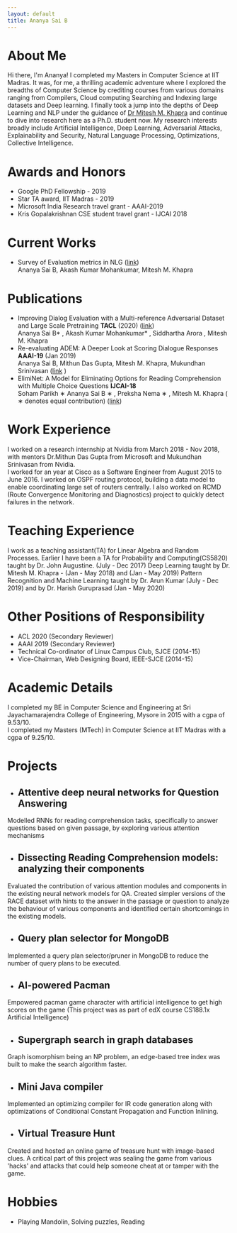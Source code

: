 ```yaml
---
layout: default
title: Ananya Sai B
---
```

# About Me
Hi there, I'm Ananya! I completed my Masters in Computer Science at IIT Madras. It was, for me, a thrilling academic adventure where I explored the breadths of Computer Science by crediting courses from various domains ranging from Compilers, Cloud computing Searching and Indexing large datasets and Deep learning. I finally took a jump into the depths of Deep Learning and NLP under the guidance of [Dr Mitesh M. Khapra](http://www.cse.iitm.ac.in/~miteshk/) and continue to dive into research here as a Ph.D. student now. My research interests broadly include Artificial Intelligence, Deep Learning, Adversarial Attacks, Explainability and Security, Natural Language Processing, Optimizations, Collective Intelligence.

# Awards and Honors
- Google PhD Fellowship - 2019
- Star TA award, IIT Madras - 2019
- Microsoft India Research travel grant - AAAI-2019 
- Kris Gopalakrishnan CSE student travel grant - IJCAI 2018

# Current Works
- Survey of Evaluation metrics in NLG ([link](https://arxiv.org/abs/2008.12009))<br/>
  Ananya Sai B, Akash Kumar Mohankumar, Mitesh M. Khapra <br/>

# Publications
- Improving Dialog Evaluation with a Multi-reference Adversarial Dataset and Large Scale Pretraining <b>TACL</b> (2020) ([link](https://arxiv.org/abs/2009.11321)) <br/>
  Ananya Sai B* , Akash Kumar Mohankumar* , Siddhartha Arora , Mitesh M. Khapra <br/>
- Re-evaluating ADEM: A Deeper Look at Scoring Dialogue Responses <b>AAAI-19</b> (Jan 2019) <br/>
Ananya Sai B, Mithun Das Gupta, Mitesh M. Khapra, Mukundhan Srinivasan ([link](https://www.aaai.org/ojs/index.php/AAAI/article/view/4581) )
- ElimiNet: A Model for Eliminating Options for Reading Comprehension with Multiple Choice Questions <b>IJCAI-18</b> <br/>
Soham Parikh ∗ Ananya Sai B ∗ , Preksha Nema ∗ , Mitesh M. Khapra ( ∗ denotes equal contribution) ([link](https://www.ijcai.org/proceedings/2018/0594.pdf))<br/>

# Work Experience
I worked on a research internship at Nvidia from March 2018 - Nov 2018, with mentors Dr.Mithun Das Gupta from Microsoft and Mukundhan Srinivasan from Nvidia. <br/>
I worked for an year at Cisco as a Software Engineer from August 2015 to June 2016. I worked on OSPF routing protocol, building a data model to enable coordinating large set of routers centrally. I also worked on RCMD (Route Convergence Monitoring and Diagnostics) project to quickly detect failures in the network.

# Teaching Experience
I work as a teaching assistant(TA) for Linear Algebra and Random Processes. Earlier I have been a TA for 
Probability and Computing(CS5820) taught by Dr. John Augustine. (July - Dec 2017) 
Deep Learning taught by Dr. Mitesh M. Khapra - (Jan - May 2018) and (Jan - May 2019)
Pattern Recognition and Machine Learning taught by Dr. Arun Kumar (July - Dec 2019) and by Dr. Harish Guruprasad (Jan - May 2020)

# Other Positions of Responsibility
 - ACL 2020 (Secondary Reviewer)
 - AAAI 2019 (Secondary Reviewer)
 - Technical Co-ordinator of Linux Campus Club, SJCE (2014-15)
 - Vice-Chairman, Web Designing Board, IEEE-SJCE (2014-15)

# Academic Details
I completed my BE in Computer Science and Engineering at Sri Jayachamarajendra College of Engineering, Mysore in 2015 with a cgpa of 9.53/10. <br/>
I completed my Masters (MTech) in Computer Science at IIT Madras with a cgpa of 9.25/10.

# Projects
- ## Attentive deep neural networks for Question Answering
Modelled RNNs for reading comprehension tasks, specifically to answer questions based on given passage, by exploring various attention mechanisms
- ## Dissecting Reading Comprehension models: analyzing their components
Evaluated the contribution of various attention modules and components in the existing neural network models for QA. Created simpler versions of the RACE dataset with hints to the answer in the passage or question to analyze the behaviour of various components and identified certain shortcomings in the existing models.
- ## Query plan selector for MongoDB
Implemented a query plan selector/pruner in MongoDB to reduce the number of query plans to be executed.
- ## AI-powered Pacman
Empowered pacman game character with artificial intelligence to get high scores on the game (This project was as part of edX course CS188.1x Artificial Intelligence)
- ## Supergraph search in graph databases
Graph isomorphism being an NP problem, an edge-based tree index was built to make the search algorithm faster.
- ## Mini Java compiler
Implemented an optimizing compiler for IR code generation along with optimizations of Conditional Constant Propagation and Function Inlining.
- ## Virtual Treasure Hunt
Created and hosted an online game of treasure hunt with image-based clues. A critical part of this project was sealing the game from various 'hacks' and attacks that could help someone cheat at or tamper with the game.

# Hobbies
- Playing Mandolin, Solving puzzles, Reading


